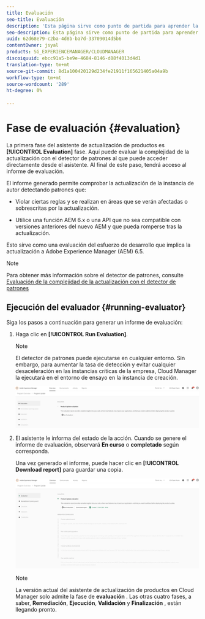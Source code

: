 ```yaml
---
title: Evaluación
seo-title: Evaluación
description: 'Esta página sirve como punto de partida para aprender la fase de evaluación en el Asistente para actualización de productos. '
seo-description: Esta página sirve como punto de partida para aprender la fase de evaluación en el Asistente para actualización de productos.
uuid: 62d68e79-c2ba-4d8b-ba7d-33709014d5b6
contentOwner: jsyal
products: SG_EXPERIENCEMANAGER/CLOUDMANAGER
discoiquuid: ebcc91a5-be9e-4684-8146-d88f4013d4d1
translation-type: tm+mt
source-git-commit: 8d1a100420129d234fe21911f165621405a04a9b
workflow-type: tm+mt
source-wordcount: '289'
ht-degree: 0%

---
```



# Fase de evaluación {#evaluation}

La primera fase del asistente de actualización de productos es **[!UICONTROL Evaluation]** fase.
Aquí puede evaluar la complejidad de la actualización con el detector de patrones al que puede acceder directamente desde el asistente. Al final de este paso, tendrá acceso al informe de evaluación.

El informe generado permite comprobar la actualización de la instancia de autor detectando patrones que:

* Violar ciertas reglas y se realizan en áreas que se verán afectadas o sobrescritas por la actualización.

* Utilice una función AEM 6.x o una API que no sea compatible con versiones anteriores del nuevo AEM y que pueda romperse tras la actualización.

Esto sirve como una evaluación del esfuerzo de desarrollo que implica la actualización a Adobe Experience Manager (AEM) 6.5.

>[!NOTE]
>
>Para obtener más información sobre el detector de patrones, consulte [Evaluación de la complejidad de la actualización con el detector de patrones](https://helpx.adobe.com/experience-manager/6-4/sites/deploying/using/pattern-detector.html)

## Ejecución del evaluador {#running-evaluator}

Siga los pasos a continuación para generar un informe de evaluación:

1. Haga clic en **[!UICONTROL Run Evaluation]**.

   >[!NOTE]
   >
   >El detector de patrones puede ejecutarse en cualquier entorno. Sin embargo, para aumentar la tasa de detección y evitar cualquier desaceleración en las instancias críticas de la empresa, Cloud Manager la ejecutará en el entorno de ensayo en la instancia de creación.

   ![](assets/Run-Evaluation.png)

1. El asistente le informa del estado de la acción. Cuando se genere el informe de evaluación, observará **En curso** o **completado** según corresponda.

   Una vez generado el informe, puede hacer clic en **[!UICONTROL Download report]** para guardar una copia.

   ![](assets/Evaluation-1.png)


   >[!NOTE]
   >
   >La versión actual del asistente de actualización de productos en Cloud Manager solo admite la fase de **evaluación** . Las otras cuatro fases, a saber, **Remediación**, **Ejecución**, **Validación** y **Finalización** , están llegando pronto.
